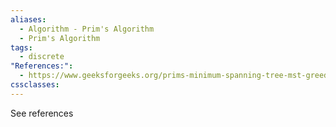 ```yaml
---
aliases:
  - Algorithm - Prim's Algorithm
  - Prim's Algorithm
tags:
  - discrete
"References:":
  - https://www.geeksforgeeks.org/prims-minimum-spanning-tree-mst-greedy-algo-5/
cssclasses:
---
```

See references
